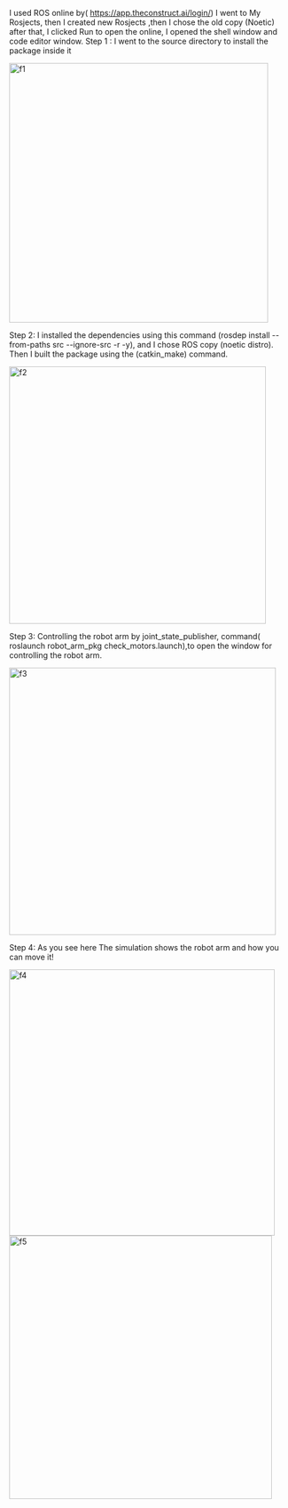 I used ROS online by( https://app.theconstruct.ai/login/) I went to My Rosjects, then I created new Rosjects ,then I chose the old copy (Noetic) after that, I clicked Run to open the online, I opened the shell window and code editor window.
Step 1 : I went to the source directory to install the package inside it 

<img width="467" alt="f1" src="https://github.com/user-attachments/assets/eb84f57b-90e5-4a85-be4f-44172f73401c">

Step 2: I installed the dependencies using this command (rosdep install --from-paths src --ignore-src -r -y), and I chose ROS copy (noetic distro). Then I built the package using the (catkin_make) command.

<img width="463" alt="f2" src="https://github.com/user-attachments/assets/3bb59070-17a0-498c-a911-88a8149a8665">

Step 3: Controlling the robot arm by joint_state_publisher, command( roslaunch robot_arm_pkg check_motors.launch),to open the window for controlling the robot arm.

<img width="481" alt="f3" src="https://github.com/user-attachments/assets/145e6510-b883-4a78-bf74-2ffcd813f49d">

Step 4: As you see here The simulation shows the robot arm and how you can move it! 

<img width="479" alt="f4" src="https://github.com/user-attachments/assets/34292ae4-17f3-42f2-94c8-012c23027d77">

<img width="474" alt="f5" src="https://github.com/user-attachments/assets/17d7122a-9148-4ae0-a309-2e496079c82a">
